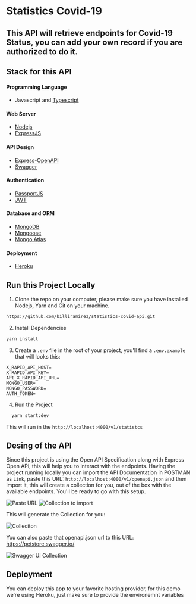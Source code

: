 # Statistics Covid-19

## This API will retrieve endpoints for Covid-19 Status, you can add your own record if you are authorized to do it.

## Stack for this API

#### Programming Language

- Javascript and [Typescript](https://www.typescriptlang.org/)

#### Web Server

- [Nodejs](https://nodejs.org/en/)
- [ExpressJS](https://expressjs.com/es/)

#### API Design

- [Express-OpenAPI](https://www.npmjs.com/package/express-openapi)
- [Swagger](https://swagger.io/)

#### Authentication

- [PassportJS](http://www.passportjs.org/)
- [JWT](https://jwt.io/)

#### Database and ORM

- [MongoDB](https://www.mongodb.com/es)
- [Mongoose](https://mongoosejs.com/)
- [Mongo Atlas](https://www.mongodb.com/es/cloud/atlas)

#### Deployment

- [Heroku](https://www.heroku.com/)

## Run this Project Locally

1. Clone the repo on your computer, please make sure you have installed Nodejs, Yarn and Git on your machine.

```bash
https://github.com/billiramirez/statistics-covid-api.git
```

2. Install Dependencies

```bash
yarn install
```

3. Create a `.env` file in the root of your project, you'll find a `.env.example` that will looks this:

```
X_RAPID_API_HOST=
X_RAPID_API_KEY=
API_X_RAPID_API_URL=
MONGO_USER=
MONGO_PASSWORD=
AUTH_TOKEN=
```

4. Run the Project

```bash
  yarn start:dev
```

This will run in the `http://localhost:4000/v1/statistcs`

## Desing of the API

Since this project is using the Open API Specification along with Express Open APi, this will help you to interact with the endpoints. Having the project running locally you can import the API Documentation in POSTMAN as `Link`, paste this URL: `http://localhost:4000/v1/openapi.json` and then import it, this will create a collection for you, out of the box with the available endpoints. You'll be ready to go with this setup.

![Paste URL](https://res.cloudinary.com/billiramirez/image/upload/v1630472161/7d1a7970-3e0d-480a-af41-17e1e54cfddf_jwbpmo.png)
![Collection to import](https://res.cloudinary.com/billiramirez/image/upload/v1630472161/Screenshot_at_Sep_01_00-55-04_mmhuql.png)

This will generate the Collection for you:

![Colleciton](https://res.cloudinary.com/billiramirez/image/upload/v1630472161/Screenshot_at_Sep_01_00-55-43_zwmbsr.png)

You can also paste that openapi.json url to this URL: https://petstore.swagger.io/

![Swagger UI Collection](https://res.cloudinary.com/billiramirez/image/upload/v1630472418/Screenshot_at_Sep_01_01-00-08_ckbfgq.png)

## Deployment

You can deploy this app to your favorite hosting provider, for this demo we're using Heroku, just make sure to provide the environemnt variables
